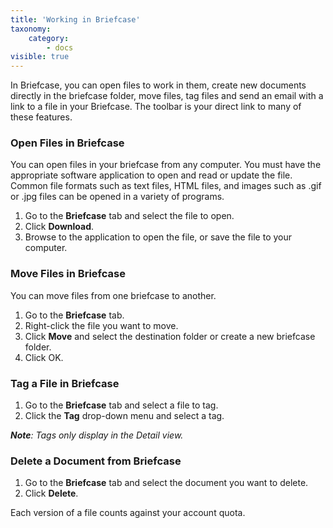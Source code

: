 ```yaml
---
title: 'Working in Briefcase'
taxonomy:
    category:
        - docs
visible: true
---
```


In Briefcase, you can open files to work in them, create new documents directly in the briefcase folder, move files, tag files and send an email with a link to a file in your Briefcase. The toolbar is your direct link to many of these features.

### Open Files in Briefcase
You can open files in your briefcase from any computer. You must have the appropriate software application to open and read or update the file. Common file formats such as text files, HTML files, and images such as .gif or .jpg files can be opened in a variety of programs.
1. Go to the **Briefcase** tab and select the file to open.
2. Click **Download**. 
3. Browse to the application to open the file, or save the file to your computer.

### Move Files in Briefcase
You can move files from one briefcase to another.
1. Go to the **Briefcase** tab.
2. Right-click the file you want to move.
3. Click **Move** and select the destination folder or create a new briefcase folder.
4. Click OK.

### Tag a File in Briefcase
1. Go to the **Briefcase** tab and select a file to tag.
2. Click the **Tag** drop-down menu and select a tag. 

_**Note**: Tags only display in the Detail view._

### Delete a Document from Briefcase
1. Go to the **Briefcase** tab and select the document you want to delete.
2. Click **Delete**. 

Each version of a file counts against your account quota.